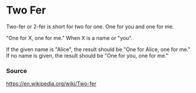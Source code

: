 # Two Fer
Two-fer or 2-fer is short for two for one. One for you and one for me.

"One for X, one for me."
When X is a name or "you".

If the given name is "Alice", the result should be "One for Alice, one for me." If no name is given, the result should be "One for you, one for me."

### Source
https://en.wikipedia.org/wiki/Two-fer